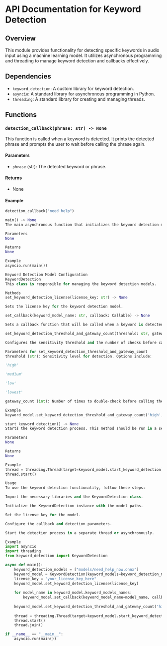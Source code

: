 # API Documentation for Keyword Detection

## Overview
This module provides functionality for detecting specific keywords in audio input using a machine learning model. It utilizes asynchronous programming and threading to manage keyword detection and callbacks effectively.

## Dependencies
- `keyword_detection`: A custom library for keyword detection.
- `asyncio`: A standard library for asynchronous programming in Python.
- `threading`: A standard library for creating and managing threads.

## Functions

### `detection_callback(phrase: str) -> None`
This function is called when a keyword is detected. It prints the detected phrase and prompts the user to wait before calling the phrase again.

#### Parameters
- `phrase` (str): The detected keyword or phrase.

#### Returns
- None

#### Example
```python
detection_callback("need help")

main() -> None
The main asynchronous function that initializes the keyword detection model, sets the license, configures the detection parameters, and starts the detection process in a separate thread.

Parameters
None

Returns
None

Example
asyncio.run(main())

Keyword Detection Model Configuration
KeywordDetection
This class is responsible for managing the keyword detection models.

Methods
set_keyword_detection_license(license_key: str) -> None

Sets the license key for the keyword detection model.

set_callback(keyword_model_name: str, callback: Callable) -> None

Sets a callback function that will be called when a keyword is detected.

set_keyword_detection_threshold_and_gateway_count(threshold: str, gateway_count: int) -> None

Configures the sensitivity threshold and the number of checks before calling the callback.

Parameters for set_keyword_detection_threshold_and_gateway_count
threshold (str): Sensitivity level for detection. Options include:

'high'

'medium'

'low'

'lowest'

gateway_count (int): Number of times to double-check before calling the callback. Should be between 1 and 10.

Example
keyword_model.set_keyword_detection_threshold_and_gateway_count('high', 3)

start_keyword_detection() -> None
Starts the keyword detection process. This method should be run in a separate thread or as an asynchronous task.

Parameters
None

Returns
None

Example
thread = threading.Thread(target=keyword_model.start_keyword_detection)
thread.start()

Usage
To use the keyword detection functionality, follow these steps:

Import the necessary libraries and the KeywordDetection class.

Initialize the KeywordDetection instance with the model paths.

Set the license key for the model.

Configure the callback and detection parameters.

Start the detection process in a separate thread or asynchronously.

Example
import asyncio
import threading
from keyword_detection import KeywordDetection

async def main():
    keyword_detection_models = ["models/need_help_now.onnx"]
    keyword_model = KeywordDetection(keyword_models=keyword_detection_models)
    license_key = "your_license_key_here"
    keyword_model.set_keyword_detection_license(license_key)
    
    for model_name in keyword_model.keyword_models_names:
        keyword_model.set_callback(keyword_model_name=model_name, callback=detection_callback)
    
    keyword_model.set_keyword_detection_threshold_and_gateway_count('high', 3)
    
    thread = threading.Thread(target=keyword_model.start_keyword_detection)
    thread.start()
    thread.join()

if __name__ == "__main__":
    asyncio.run(main())

